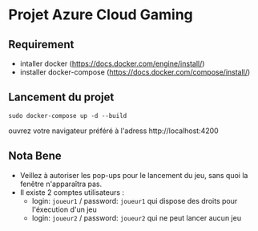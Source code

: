 # Projet Azure Cloud Gaming

## Requirement

 - intaller docker (https://docs.docker.com/engine/install/)
 - installer docker-compose (https://docs.docker.com/compose/install/)

## Lancement du projet

```shell
sudo docker-compose up -d --build
```
ouvrez votre navigateur préféré à l'adress http://localhost:4200

## Nota Bene

 - Veillez à autoriser les pop-ups pour le lancement du jeu, sans quoi la fenêtre n'apparaîtra pas.
 - Il existe 2 comptes utilisateurs :
   * login: `joueur1` / password: `joueur1` qui dispose des droits pour l'éxecution d'un jeu
   * login: `joueur2` / password: `joueur2` qui ne peut lancer aucun jeu

